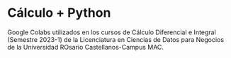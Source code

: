 # Cálculo + Python


Google Colabs utilizados en los cursos de Cálculo Diferencial e Integral (Semestre 2023-1) de la Licenciatura en Ciencias de Datos para Negocios de la Universidad ROsario Castellanos-Campus MAC. 
